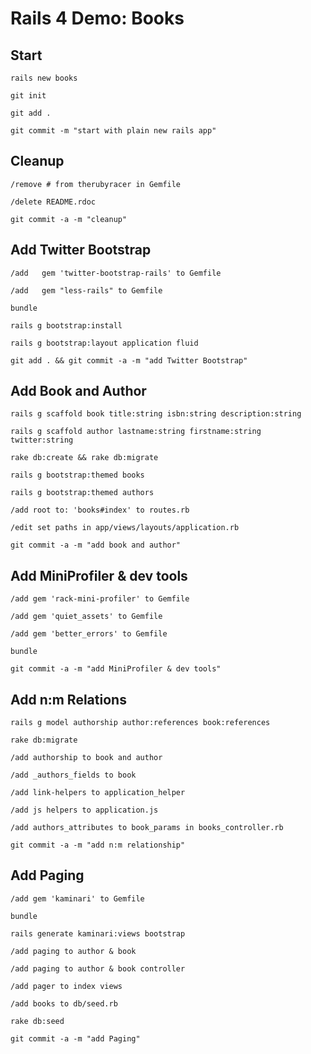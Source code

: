 # Rails 4 Demo: Books

## Start
`rails new books`

`git init`

`git add .`

`git commit -m "start with plain new rails app"`


## Cleanup
`/remove # from therubyracer in Gemfile`

`/delete README.rdoc`

`git commit -a -m "cleanup"`


## Add Twitter Bootstrap
`/add   gem 'twitter-bootstrap-rails' to Gemfile` 

`/add   gem "less-rails" to Gemfile` 

`bundle`

`rails g bootstrap:install`

`rails g bootstrap:layout application fluid`

`git add . && git commit -a -m "add Twitter Bootstrap"`


## Add Book and Author
`rails g scaffold book title:string isbn:string description:string`

`rails g scaffold author lastname:string firstname:string twitter:string`

`rake db:create && rake db:migrate`

`rails g bootstrap:themed books`

`rails g bootstrap:themed authors`

`/add root to: 'books#index' to routes.rb`

`/edit set paths in app/views/layouts/application.rb`

`git commit -a -m "add book and author"`


## Add MiniProfiler & dev tools
`/add gem 'rack-mini-profiler' to Gemfile`

`/add gem 'quiet_assets' to Gemfile`

`/add gem 'better_errors' to Gemfile`

`bundle`

`git commit -a -m "add MiniProfiler & dev tools"`


## Add n:m Relations
`rails g model authorship author:references book:references`

`rake db:migrate`

`/add authorship to book and author`

`/add _authors_fields to book`

`/add link-helpers to application_helper`

`/add js helpers to application.js`

`/add authors_attributes to book_params in books_controller.rb`

`git commit -a -m "add n:m relationship"`


## Add Paging
`/add gem 'kaminari' to Gemfile`

`bundle`

`rails generate kaminari:views bootstrap`

`/add paging to author & book`

`/add paging to author & book controller`

`/add pager to index views`

`/add books to db/seed.rb`

`rake db:seed`

`git commit -a -m "add Paging"`

